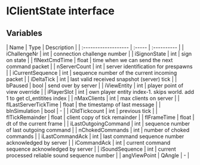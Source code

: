 # IClientState interface

## Variables

  
 \| Name \| Type \| Description \| \| :------------------- \| :----- \| :---------- \| \| iChallengeNr \| int \| connection challenge number \| \| iSignonState \| int \| sign on state \| \| flNextCmdTime \| float \| time when we can send the next command packet \| \| nServerCount \| int \| server identification for prespawns \| \| iCurrentSequence \| int \| sequence number of the current incoming packet \| \| iDeltaTick \| int \| last valid received snapshot \(server\) tick \| \| bPaused \| bool \| send over by server \| \| iViewEntity \| int \| player point of view override \| \| iPlayerSlot \| int \| own player entity index-1. skips world. add 1 to get cl\_entitites index \| \| nMaxClients \| int \| max clients on server \| \| flLastServerTickTime \| float \| the timestamp of last message \| \| bInSimulation \| bool \| - \| \| iOldTickcount \| int \| previous tick \| \| flTickRemainder \| float \| client copy of tick remainder \| \| flFrameTime \| float \| dt of the current frame \| \| iLastOutgoingCommand \| int \| sequence number of last outgoing command \| \| nChokedCommands \| int \| number of choked commands \| \| iLastCommandAck \| int \| last command sequence number acknowledged by server \| \| iCommandAck \| int \| current command sequence acknowledged by server \| \| iSoundSequence \| int \| current processed reliable sound sequence number \| \| angViewPoint \| QAngle \| - \|

